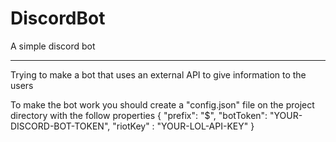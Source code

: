 # DiscordBot
A simple discord bot

--- 
Trying to make a bot that uses an external API to give information to the users

To make the bot work you should create a "config.json" file on the project directory
with the follow properties
{
    "prefix": "$",
    "botToken": "YOUR-DISCORD-BOT-TOKEN",
    "riotKey" : "YOUR-LOL-API-KEY"
}
